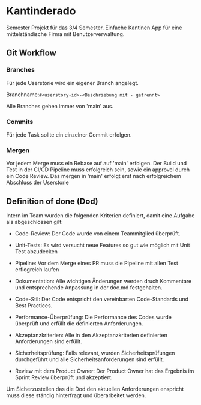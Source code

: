 # Kantinderado

Semester Projekt für das 3/4 Semester. Einfache Kantinen App für eine mittelständische Firma mit Benutzerverwaltung.

## Git Workflow

### Branches

Für jede Userstorie wird ein eigener Branch angelegt.

Branchname:`#<userstory-id>-<Beschriebung mit - getrennt>`

Alle Branches gehen immer von 'main' aus.

### Commits

Für jede Task sollte ein einzelner Commit erfolgen.

### Mergen

Vor jedem Merge muss ein Rebase auf auf 'main' erfolgen. Der Build und Test in der CI/CD Pipeline muss erfolgreich sein, sowie ein approvel durch ein Code Review. Das mergen in 'main' erfolgt erst nach erfolgreichem Abschluss der Userstorie

## Definition of done (Dod)

Intern im Team wurden die folgenden Kriterien definiert, damit eine Aufgabe als abgeschlossen gilt:

- Code-Review: Der Code wurde von einem Teammitglied überprüft.

- Unit-Tests: Es wird versucht neue Features so gut wie möglich mit Unit Test abzudecken

- Pipeline: Vor dem Merge eines PR muss die Pipeline mit allen Test erflogreich laufen

- Dokumentation: Alle wichtigen Änderungen werden druch Kommentare und entsprechende Anpassung in der doc.md festgehalten.

- Code-Stil: Der Code entspricht den vereinbarten Code-Standards und Best Practices.

- Performance-Überprüfung: Die Performance des Codes wurde überprüft und erfüllt die definierten Anforderungen.

- Akzeptanzkriterien: Alle in den Akzeptanzkriterien definierten Anforderungen sind erfüllt.

- Sicherheitsprüfung: Falls relevant, wurden Sicherheitsprüfungen durchgeführt und alle Sicherheitsanforderungen sind erfüllt.

- Review mit dem Product Owner: Der Product Owner hat das Ergebnis im Sprint Review überprüft und akzeptiert.

Um Sicherzustellen das die Dod den aktuellen Anforderungen enspricht muss diese ständig hinterfragt und überarbeitet werden.